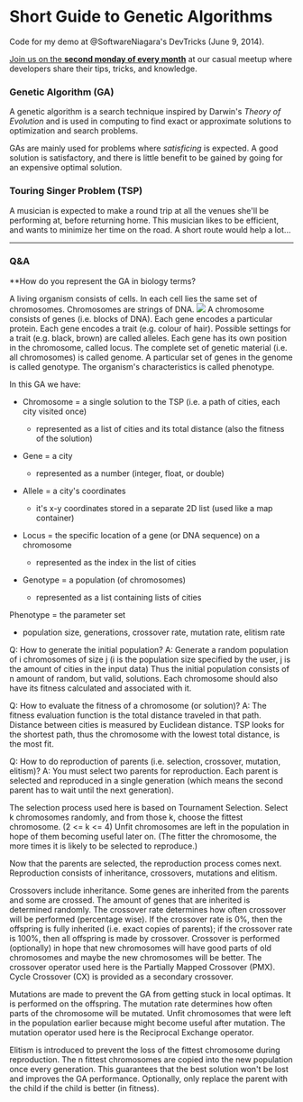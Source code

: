 Short Guide to Genetic Algorithms
=================================

Code for my demo at @SoftwareNiagara's DevTricks (June 9, 2014).

[Join us on the **second monday of every month**][devtricks] at our casual
meetup where developers share their tips, tricks, and knowledge.

### Genetic Algorithm (GA)

A genetic algorithm is a search technique inspired by Darwin's *Theory of Evolution*
and is used in computing to find exact or approximate solutions to optimization
and search problems.

GAs are mainly used for problems where *satisficing* is expected. A good
solution is satisfactory, and there is little benefit to be gained by going for
an expensive optimal solution.

### Touring Singer Problem (TSP)

A musician is expected to make a round trip at all the venues she'll be
performing at, before returning home. This musician likes to be efficient, and
wants to minimize her time on the road. A short route would help a lot...

---

### Q&A

**How do you represent the GA in biology terms?

A living organism consists of cells.
In each cell lies the same set of chromosomes.
Chromosomes are strings of DNA.
![](http://www.ams.org/featurecolumn/images/chromosome.gif)
A chromosome consists of genes (i.e. blocks of DNA).
Each gene encodes a particular protein.
Each gene encodes a trait (e.g. colour of hair).
Possible settings for a trait (e.g. black, brown) are called alleles.
Each gene has its own position in the chromosome, called locus.
The complete set of genetic material (i.e. all chromosomes) is called genome.
A particular set of genes in the genome is called genotype.
The organism's characteristics is called phenotype.

In this GA we have:

- Chromosome = a single solution to the TSP (i.e. a path of cities, each city visited once)
  - represented as a list of cities and its total distance (also the fitness of the solution)

- Gene = a city
  - represented as a number (integer, float, or double)

- Allele = a city's coordinates
  - it's x-y coordinates stored in a separate 2D list (used like a map container)

- Locus = the specific location of a gene (or DNA sequence) on a chromosome
  - represented as the index in the list of cities

- Genotype = a population (of chromosomes)
  - represented as a list containing lists of cities

Phenotype = the parameter set
  - population size, generations, crossover rate, mutation rate, elitism rate

Q: How to generate the initial population?
A: Generate a random population of i chromosomes of size j
   (i is the population size specified by the user, j is the amount of cities in the input data)
   Thus the initial population consists of n amount of random, but valid, solutions.
   Each chromosome should also have its fitness calculated and associated with it.

Q: How to evaluate the fitness of a chromosome (or solution)?
A: The fitness evaluation function is the total distance traveled in that path.
   Distance between cities is measured by Euclidean distance. TSP looks for the
   shortest path, thus the chromosome with the lowest total distance, is the most fit.

Q: How to do reproduction of parents (i.e. selection, crossover, mutation, elitism)?
A: You must select two parents for reproduction. Each parent is selected and reproduced
   in a single generation (which means the second parent has to wait until the next generation).
   
   The selection process used here is based on Tournament Selection.
   Select k chromosomes randomly, and from those k, choose the fittest chromosome. (2 <= k <= 4)
   Unfit chromosomes are left in the population in hope of them becoming useful later on.
   (The fitter the chromosome, the more times it is likely to be selected to reproduce.)

   Now that the parents are selected, the reproduction process comes next.
   Reproduction consists of inheritance, crossovers, mutations and elitism.

   Crossovers include inheritance. Some genes are inherited from the parents and 
   some are crossed. The amount of genes that are inherited is determined randomly.
   The crossover rate determines how often crossover will be performed (percentage wise).
   If the crossover rate is 0%, then the offspring is fully inherited (i.e. exact copies
   of parents); if the crossover rate is 100%, then all offspring is made by crossover.
   Crossover is performed (optionally) in hope that new chromosomes will have good parts
   of old chromosomes and maybe the new chromosomes will be better.
   The crossover operator used here is the Partially Mapped Crossover (PMX).
   Cycle Crossover (CX) is provided as a secondary crossover.

   Mutations are made to prevent the GA from getting stuck in local optimas. It is
   performed on the offspring. The mutation rate determines how often parts of the
   chromosome will be mutated. Unfit chromosomes that were left in the population
   earlier because might become useful after mutation.
   The mutation operator used here is the Reciprocal Exchange operator.
   
   Elitism is introduced to prevent the loss of the fittest chromosome during reproduction.
   The n fittest chromosomes are copied into the new population once every generation.
   This guarantees that the best solution won't be lost and improves the GA performance.
   Optionally, only replace the parent with the child if the child is better (in fitness).

[devtricks]: http://softwareniagara.com/#devtricks
